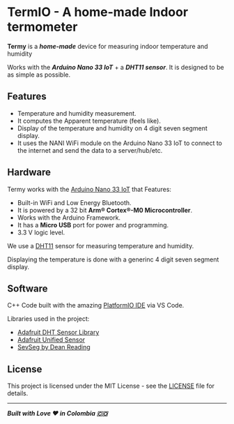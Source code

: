 # TermIO - A home-made Indoor termometer

**Termy** is a ***home-made*** device for measuring indoor temperature and humidity

Works with the ***Arduino Nano 33 IoT*** + a ***DHT11 sensor***. It is designed to be as simple as possible.

## Features

-   Temperature and humidity measurement.
-   It computes the Apparent temperature (feels like).
-   Display of the temperature and humidity on 4 digit seven segment display.
-   It uses the NANI WiFi module on the Arduino Nano 33 IoT to connect to the internet and send the data to a server/hub/etc.

## Hardware

Termy works with the [Arduino Nano 33 IoT](https://store-usa.arduino.cc/products/arduino-nano-33-iot) that Features:
* Built-in WiFi and Low Energy Bluetooth. 
* It is powered by a 32 bit **Arm® Cortex®-M0 Microcontroller**.
* Works with the Arduino Framework.
* It has a **Micro USB** port for power and programming.
* 3.3 V logic level.

We use a [DHT11](https://www.adafruit.com/product/386) sensor for measuring temperature and humidity.

Displaying the temperature is done with a generinc 4 digit seven segment display.

## Software

C++ Code built with the amazing [PlatformIO IDE](https://platformio.org/) via VS Code.

Libraries used in the project:

* [Adafruit DHT Sensor Library](https://registry.platformio.org/libraries/adafruit/DHT%20sensor%20library)
* [Adafruit Unified Sensor](https://registry.platformio.org/libraries/adafruit/Adafruit%20Unified%20Sensor)
* [SevSeg by Dean Reading](https://registry.platformio.org/libraries/Dean%20Reading/SevSeg)

## License

This project is licensed under the MIT License - see the [LICENSE](LICENSE) file for details.

***

***Built with Love :heart: in Colombia :colombia:***
